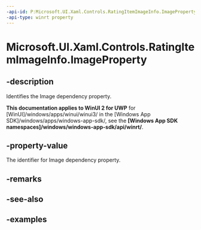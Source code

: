 ```yaml
---
-api-id: P:Microsoft.UI.Xaml.Controls.RatingItemImageInfo.ImageProperty
-api-type: winrt property
---
```

<!-- Property syntax.
public DependencyProperty ImageProperty { get; }
-->

# Microsoft.UI.Xaml.Controls.RatingItemImageInfo.ImageProperty


## -description

Identifies the Image dependency property.


**This documentation applies to WinUI 2 for UWP** for [WinUI]/windows/apps/winui/winui3/ in the [Windows App SDK]/windows/apps/windows-app-sdk/, see the **[Windows App SDK namespaces]/windows/windows-app-sdk/api/winrt/**.

## -property-value

The identifier for Image dependency property.


## -remarks


## -see-also


## -examples


